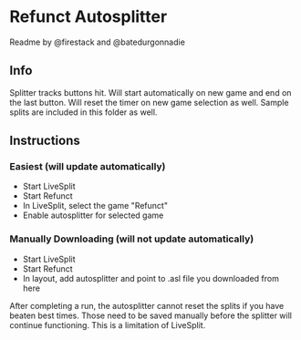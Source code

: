 # Refunct Autosplitter
Readme by @firestack and @batedurgonnadie
## Info
Splitter tracks buttons hit.  Will start automatically on new game
and end on the last button.  Will reset the timer on new game selection as well.
Sample splits are included in this folder as well.

## Instructions
### Easiest (will update automatically)
- Start LiveSplit
- Start Refunct
- In LiveSplit, select the game "Refunct"
- Enable autosplitter for selected game

### Manually Downloading (will not update automatically)
- Start LiveSplit
- Start Refunct
- In layout, add autosplitter and point to .asl file you downloaded from here

After completing a run, the autosplitter cannot reset the splits if you have beaten best times.
Those need to be saved manually before the splitter will continue functioning.
This is a limitation of LiveSplit.
